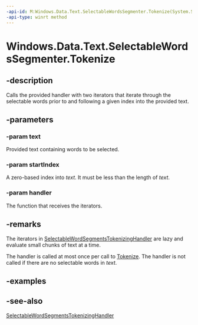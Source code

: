 ----api-id: M:Windows.Data.Text.SelectableWordsSegmenter.Tokenize(System.String,System.UInt32,Windows.Data.Text.SelectableWordSegmentsTokenizingHandler)
-api-type: winrt method
---<!-- Method syntaxpublic void Tokenize(System.String text, System.UInt32 startIndex, Windows.Data.Text.SelectableWordSegmentsTokenizingHandler handler)--># Windows.Data.Text.SelectableWordsSegmenter.Tokenize## -descriptionCalls the provided handler with two iterators that iterate through the selectable words prior to and following a given index into the provided text.## -parameters### -param textProvided text containing words to be selected.### -param startIndexA zero-based index into *text*. It must be less than the length of *text*.### -param handlerThe function that receives the iterators.## -remarksThe iterators in [SelectableWordSegmentsTokenizingHandler](selectablewordsegmentstokenizinghandler.md) are lazy and evaluate small chunks of text at a time.The handler is called at most once per call to [Tokenize](selectablewordssegmenter_tokenize.md). The handler is not called if there are no selectable words in *text*.## -examples## -see-also[SelectableWordSegmentsTokenizingHandler](selectablewordsegmentstokenizinghandler.md)